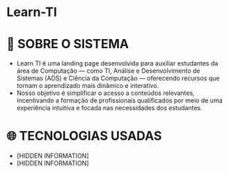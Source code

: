 # Learn-TI

# :speech_balloon: SOBRE O SISTEMA

* Learn TI é uma landing page desenvolvida para auxiliar estudantes da área de Computação — como TI, Análise e Desenvolvimento de Sistemas (ADS) e Ciência da Computação — oferecendo recursos que tornam o aprendizado mais dinâmico e interativo.
* Nosso objetivo é simplificar o acesso a conteúdos relevantes, incentivando a formação de profissionais qualificados por meio de uma experiência intuitiva e focada nas necessidades dos estudantes.

# :globe_with_meridians: TECNOLOGIAS USADAS
* [HIDDEN INFORMATION]
* [HIDDEN INFORMATION]
